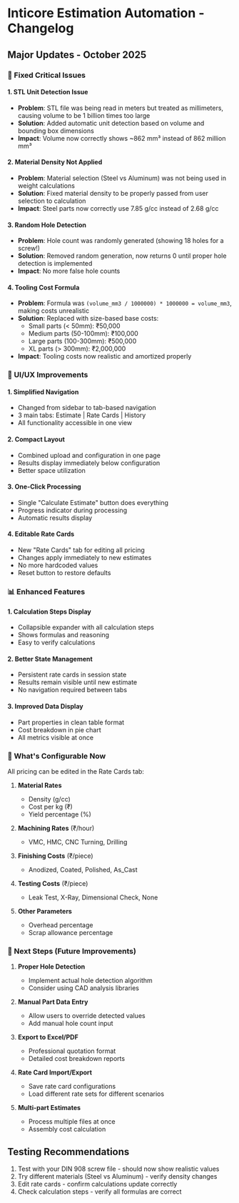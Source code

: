 # Inticore Estimation Automation - Changelog

## Major Updates - October 2025

### 🔧 Fixed Critical Issues

#### 1. **STL Unit Detection Issue**

- **Problem**: STL file was being read in meters but treated as millimeters, causing volume to be 1 billion times too large
- **Solution**: Added automatic unit detection based on volume and bounding box dimensions
- **Impact**: Volume now correctly shows ~862 mm³ instead of 862 million mm³

#### 2. **Material Density Not Applied**

- **Problem**: Material selection (Steel vs Aluminum) was not being used in weight calculations
- **Solution**: Fixed material density to be properly passed from user selection to calculation
- **Impact**: Steel parts now correctly use 7.85 g/cc instead of 2.68 g/cc

#### 3. **Random Hole Detection**

- **Problem**: Hole count was randomly generated (showing 18 holes for a screw!)
- **Solution**: Removed random generation, now returns 0 until proper hole detection is implemented
- **Impact**: No more false hole counts

#### 4. **Tooling Cost Formula**

- **Problem**: Formula was `(volume_mm3 / 1000000) * 1000000 = volume_mm3`, making costs unrealistic
- **Solution**: Replaced with size-based base costs:
  - Small parts (< 50mm): ₹50,000
  - Medium parts (50-100mm): ₹100,000
  - Large parts (100-300mm): ₹500,000
  - XL parts (> 300mm): ₹2,000,000
- **Impact**: Tooling costs now realistic and amortized properly

### 🎨 UI/UX Improvements

#### 1. **Simplified Navigation**

- Changed from sidebar to tab-based navigation
- 3 main tabs: Estimate | Rate Cards | History
- All functionality accessible in one view

#### 2. **Compact Layout**

- Combined upload and configuration in one page
- Results display immediately below configuration
- Better space utilization

#### 3. **One-Click Processing**

- Single "Calculate Estimate" button does everything
- Progress indicator during processing
- Automatic results display

#### 4. **Editable Rate Cards**

- New "Rate Cards" tab for editing all pricing
- Changes apply immediately to new estimates
- No more hardcoded values
- Reset button to restore defaults

### 📊 Enhanced Features

#### 1. **Calculation Steps Display**

- Collapsible expander with all calculation steps
- Shows formulas and reasoning
- Easy to verify calculations

#### 2. **Better State Management**

- Persistent rate cards in session state
- Results remain visible until new estimate
- No navigation required between tabs

#### 3. **Improved Data Display**

- Part properties in clean table format
- Cost breakdown in pie chart
- All metrics visible at once

### 🎯 What's Configurable Now

All pricing can be edited in the Rate Cards tab:

1. **Material Rates**

   - Density (g/cc)
   - Cost per kg (₹)
   - Yield percentage (%)

2. **Machining Rates** (₹/hour)

   - VMC, HMC, CNC Turning, Drilling

3. **Finishing Costs** (₹/piece)

   - Anodized, Coated, Polished, As_Cast

4. **Testing Costs** (₹/piece)

   - Leak Test, X-Ray, Dimensional Check, None

5. **Other Parameters**
   - Overhead percentage
   - Scrap allowance percentage

### 🔄 Next Steps (Future Improvements)

1. **Proper Hole Detection**

   - Implement actual hole detection algorithm
   - Consider using CAD analysis libraries

2. **Manual Part Data Entry**

   - Allow users to override detected values
   - Add manual hole count input

3. **Export to Excel/PDF**

   - Professional quotation format
   - Detailed cost breakdown reports

4. **Rate Card Import/Export**

   - Save rate card configurations
   - Load different rate sets for different scenarios

5. **Multi-part Estimates**
   - Process multiple files at once
   - Assembly cost calculation

## Testing Recommendations

1. Test with your DIN 908 screw file - should now show realistic values
2. Try different materials (Steel vs Aluminum) - verify density changes
3. Edit rate cards - confirm calculations update correctly
4. Check calculation steps - verify all formulas are correct

